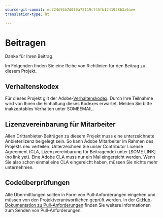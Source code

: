 ```yaml
---
source-git-commit: ec724d95b7d0f0a72119c745fb124192863a9aee
translation-type: ht

---
```

# Beitragen

Danke für Ihren Beitrag.

Im Folgenden finden Sie eine Reihe von Richtlinien für den Beitrag zu diesem Projekt.

## Verhaltenskodex

Für dieses Projekt gilt der Adobe-[Verhaltenskodex](https://git.corp.adobe.com/OpenSourceAdvisoryBoard/starter-repo/blob/master/CODE_OF_CONDUCT.md). Durch Ihre Teilnahme wird von Ihnen die Einhaltung dieses Kodexes erwartet. Melden Sie bitte inakzeptables Verhalten unter SOMEEMAIL.

## Lizenzvereinbarung für Mitarbeiter

Allen Drittanbieter-Beiträgen zu diesem Projekt muss eine unterzeichnete Anbieterlizenz beigelegt sein. So kann Adobe Mitarbeiter im Rahmen des Projekts neu verteilen. Unterzeichnen Sie unser Contributor License Agreement (CLA, Lizenzvereinbarung für Beitragende) unter [SOME LINK](no link yet). Eine Adobe CLA muss nur ein Mal eingereicht werden. Wenn Sie also schon einmal eine CLA eingereicht haben, müssen Sie nichts mehr unternehmen.

## Codeüberprüfungen

Alle Übermittlungen sollten in Form von Pull-Anforderungen eingehen und müssen von den Projektverantwortlichen geprüft werden. In der [GitHub-Dokumentation zu Pull-Anforderungen](https://help.github.com/de/github/collaborating-with-issues-and-pull-requests/about-pull-requests)
finden Sie weitere Informationen zum Senden von Pull-Anforderungen.
